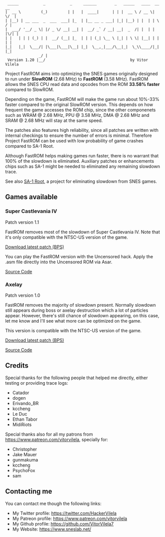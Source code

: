 ```
 _____           _           _     ______        _   _____   ____  __  __ 
|  __ \         (_)         | |   |  ____|      | | |  __ \ / __ \|  \/  |
| |__) | __ ___  _  ___  ___| |_  | |__ __ _ ___| |_| |__) | |  | | \  / |
|  ___/ '__/ _ \| |/ _ \/ __| __| |  __/ _` / __| __|  _  /| |  | | |\/| |
| |   | | | (_) | |  __/ (__| |_  | | | (_| \__ \ |_| | \ \| |__| | |  | |
|_|   |_|  \___/| |\___|\___|\__| |_|  \__,_|___/\__|_|  \_\\____/|_|  |_|
               _/ |                                                       
 Version 1.20 |__/                                      by Vitor Vilela   
```

Project FastROM aims into optimizing the SNES games originally designed to run under **SlowROM** (2.68 MHz) to **FastROM** (3.58 MHz).
FastROM allows the SNES CPU read data and opcodes from the ROM **33.58% faster** compared to SlowROM.

Depending on the game, FastROM will make the game run about 10%-33% faster compared to the original SlowROM version.
This depends on how frequent the game accesses the ROM chip, since the other componenets such as
WRAM @ 2.68 MHz, PPU @ 3.58 MHz, DMA @ 2.68 MHz and SRAM @ 2.68 MHz will stay at the same speed.

The patches also features high reliability, since all patches are written with internal checkings to ensure the number
of errors is minimal. Therefore Project FastROM can be used with low probability of game crashes compared to SA-1 Root.

Although FastROM helps making games run faster, there is no warrant that 100% of the slowdown is eliminated.
Auxiliary patches or enhancements chips such as SA-1 might be needed to eliminated any remaining slowdown trace.

See also [SA-1 Root](https://github.com/VitorVilela7/SA1-Root), a project for eliminating slowdown from SNES games.

## Games available

### Super Castlevania IV
Patch version 1.1

FastROM removes most of the slowdown of Super Castlevania IV. Note that it's only compatible with the NTSC-US version
of the game.

[Download latest patch (BPS)](./../../raw/master/super-castlevania-iv/patch.bps)

You can play the FastROM version with the Uncensored hack.
Apply the .asm file directly into the Uncensored ROM via Asar.

[Source Code](./super-castlevania-iv)

### Axelay
Patch version 1.0

FastROM removes the majority of slowdown present. Normally slowdown still appears during boss or axelay destruction
which a lot of particles appear. However, there's still chance of slowdown appearing,
on this case, let me know and I'll see what more can be optimized on the game.

This version is compatible with the NTSC-US version of the game.

[Download latest patch (BPS)](./../../raw/master/axelay/patch.bps)

[Source Code](./axelay)

## Credits
Special thanks for the following people that helped me directly, either testing or providing trace logs:
 - Catador
 - dogen
 - Erivando_BR
 - kccheng
 - Le Duc
 - Ethan Tabor
 - MidiRiots

Special thanks also for all my patrons from
https://www.patreon.com/vitorvilela, specially for:

* Christopher 
* Jake Mauer
* gunmakuma
* kccheng
* PsychoFox
* sam

## Contacting me
You can contact me though the following links:

* My Twitter profile: https://twitter.com/HackerVilela
* My Patreon profile: https://www.patreon.com/vitorvilela
* My Github profile: https://github.com/VitorVilela7
* My Website: https://www.sneslab.net/
